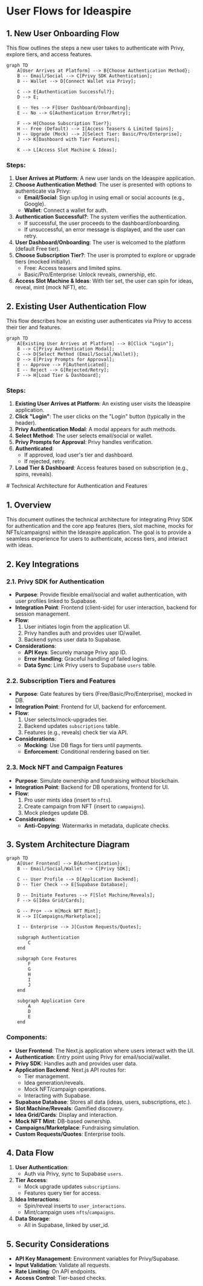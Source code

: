# User Flows for Ideaspire

## 1. New User Onboarding Flow

This flow outlines the steps a new user takes to authenticate with Privy, explore tiers, and access features.

```mermaid
graph TD
    A[User Arrives at Platform] --> B{Choose Authentication Method};
    B -- Email/Social --> C[Privy SDK Authentication];
    B -- Wallet --> D[Connect Wallet via Privy];

    C --> E{Authentication Successful?};
    D --> E;

    E -- Yes --> F[User Dashboard/Onboarding];
    E -- No --> G[Authentication Error/Retry];

    F --> H{Choose Subscription Tier?};
    H -- Free (Default) --> I[Access Teasers & Limited Spins];
    H -- Upgrade (Mock) --> J[Select Tier: Basic/Pro/Enterprise];
    J --> K[Dashboard with Tier Features];

    K --> L[Access Slot Machine & Ideas];
```

### Steps:

1.  **User Arrives at Platform**: A new user lands on the Ideaspire application.
2.  **Choose Authentication Method**: The user is presented with options to authenticate via Privy:
    - **Email/Social**: Sign up/log in using email or social accounts (e.g., Google).
    - **Wallet**: Connect a wallet for auth.
3.  **Authentication Successful?**: The system verifies the authentication.
    - If successful, the user proceeds to the dashboard/onboarding.
    - If unsuccessful, an error message is displayed, and the user can retry.
4.  **User Dashboard/Onboarding**: The user is welcomed to the platform (default Free tier).
5.  **Choose Subscription Tier?**: The user is prompted to explore or upgrade tiers (mocked initially).
    - Free: Access teasers and limited spins.
    - Basic/Pro/Enterprise: Unlock reveals, ownership, etc.
6.  **Access Slot Machine & Ideas**: With tier set, the user can spin for ideas, reveal, mint (mock NFT), etc.

## 2. Existing User Authentication Flow

This flow describes how an existing user authenticates via Privy to access their tier and features.

```mermaid
graph TD
    A[Existing User Arrives at Platform] --> B[Click "Login"];
    B --> C[Privy Authentication Modal];
    C --> D{Select Method (Email/Social/Wallet)};
    D --> E[Privy Prompts for Approval];
    E -- Approve --> F[Authenticated];
    E -- Reject --> G[Rejected/Retry];
    F --> H[Load Tier & Dashboard];
```

### Steps:

1.  **Existing User Arrives at Platform**: An existing user visits the Ideaspire application.
2.  **Click "Login"**: The user clicks on the "Login" button (typically in the header).
3.  **Privy Authentication Modal**: A modal appears for auth methods.
4.  **Select Method**: The user selects email/social or wallet.
5.  **Privy Prompts for Approval**: Privy handles verification.
6.  **Authenticated**:
    - If approved, load user's tier and dashboard.
    - If rejected, retry.
7.  **Load Tier & Dashboard**: Access features based on subscription (e.g., spins, reveals).
    </DOCUMENT>

<DOCUMENT filename="technical-architecture-onramp-auth.md">
# Technical Architecture for Authentication and Features

## 1. Overview

This document outlines the technical architecture for integrating Privy SDK for authentication and the core app features (tiers, slot machine, mocks for NFTs/campaigns) within the Ideaspire application. The goal is to provide a seamless experience for users to authenticate, access tiers, and interact with ideas.

## 2. Key Integrations

### 2.1. Privy SDK for Authentication

- **Purpose**: Provide flexible email/social and wallet authentication, with user profiles linked to Supabase.
- **Integration Point**: Frontend (client-side) for user interaction, backend for session management.
- **Flow**:
  1.  User initiates login from the application UI.
  2.  Privy handles auth and provides user ID/wallet.
  3.  Backend syncs user data to Supabase.
- **Considerations**:
  - **API Keys**: Securely manage Privy app ID.
  - **Error Handling**: Graceful handling of failed logins.
  - **Data Sync**: Link Privy users to Supabase `users` table.

### 2.2. Subscription Tiers and Features

- **Purpose**: Gate features by tiers (Free/Basic/Pro/Enterprise), mocked in DB.
- **Integration Point**: Frontend for UI, backend for enforcement.
- **Flow**:
  1.  User selects/mock-upgrades tier.
  2.  Backend updates `subscriptions` table.
  3.  Features (e.g., reveals) check tier via API.
- **Considerations**:
  - **Mocking**: Use DB flags for tiers until payments.
  - **Enforcement**: Conditional rendering based on tier.

### 2.3. Mock NFT and Campaign Features

- **Purpose**: Simulate ownership and fundraising without blockchain.
- **Integration Point**: Backend for DB operations, frontend for UI.
- **Flow**:
  1.  Pro user mints idea (insert to `nfts`).
  2.  Create campaign from NFT (insert to `campaigns`).
  3.  Mock pledges update DB.
- **Considerations**:
  - **Anti-Copying**: Watermarks in metadata, duplicate checks.

## 3. System Architecture Diagram

```mermaid
graph TD
    A[User Frontend] --> B{Authentication};
    B -- Email/Social/Wallet --> C[Privy SDK];

    C -- User Profile --> D[Application Backend];
    D -- Tier Check --> E[Supabase Database];

    D -- Initiate Features --> F[Slot Machine/Reveals];
    F --> G[Idea Grid/Cards];

    G -- Pro+ --> H[Mock NFT Mint];
    H --> I[Campaigns/Marketplace];

    I -- Enterprise --> J[Custom Requests/Quotes];

    subgraph Authentication
        C
    end

    subgraph Core Features
        F
        G
        H
        I
        J
    end

    subgraph Application Core
        A
        D
        E
    end
```

### Components:

- **User Frontend**: The Next.js application where users interact with the UI.
- **Authentication**: Entry point using Privy for email/social/wallet.
- **Privy SDK**: Handles auth and provides user data.
- **Application Backend**: Next.js API routes for:
  - Tier management.
  - Idea generation/reveals.
  - Mock NFT/campaign operations.
  - Interacting with Supabase.
- **Supabase Database**: Stores all data (ideas, users, subscriptions, etc.).
- **Slot Machine/Reveals**: Gamified discovery.
- **Idea Grid/Cards**: Display and interaction.
- **Mock NFT Mint**: DB-based ownership.
- **Campaigns/Marketplace**: Fundraising simulation.
- **Custom Requests/Quotes**: Enterprise tools.

## 4. Data Flow

1.  **User Authentication**:
    - Auth via Privy, sync to Supabase `users`.
2.  **Tier Access**:
    - Mock upgrade updates `subscriptions`.
    - Features query tier for access.
3.  **Idea Interactions**:
    - Spin/reveal inserts to `user_interactions`.
    - Mint/campaign uses `nfts`/`campaigns`.
4.  **Data Storage**:
    - All in Supabase, linked by user_id.

## 5. Security Considerations

- **API Key Management**: Environment variables for Privy/Supabase.
- **Input Validation**: Validate all requests.
- **Rate Limiting**: On API endpoints.
- **Access Control**: Tier-based checks.
